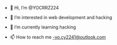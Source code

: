 - 👋 Hi, I’m @YOCRRZ224
- 👀 I’m interested in web development and hacking
- 🌱 I’m currently learning hacking

- 📫 How to reach me -yo.cy2241@outlook.com 

<!---
YOCRRZ224/YOCRRZ224 is a ✨ special ✨ repository because its `README.md` (this file) appears on your GitHub profile.
You can click the Preview link to take a look at your changes.
--->
